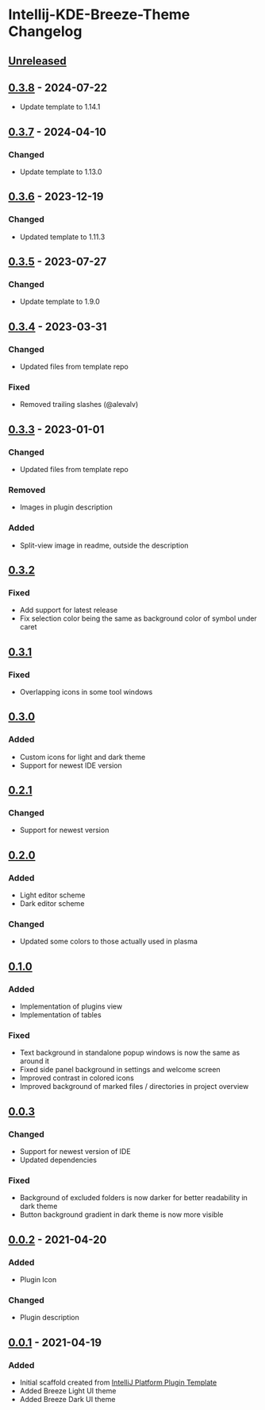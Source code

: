 <!-- Keep a Changelog guide -> https://keepachangelog.com -->

# Intellij-KDE-Breeze-Theme Changelog

## [Unreleased]

## [0.3.8] - 2024-07-22

- Update template to 1.14.1

## [0.3.7] - 2024-04-10

### Changed

- Update template to 1.13.0

## [0.3.6] - 2023-12-19

### Changed

- Updated template to 1.11.3

## [0.3.5] - 2023-07-27

### Changed

- Update template to 1.9.0

## [0.3.4] - 2023-03-31

### Changed

- Updated files from template repo

### Fixed

- Removed trailing slashes (@alevalv)

## [0.3.3] - 2023-01-01

### Changed

- Updated files from template repo

### Removed

- Images in plugin description

### Added

- Split-view image in readme, outside the description

## [0.3.2]

### Fixed

- Add support for latest release
- Fix selection color being the same as background color of symbol under caret

## [0.3.1]

### Fixed

- Overlapping icons in some tool windows

## [0.3.0]

### Added

- Custom icons for light and dark theme
- Support for newest IDE version

## [0.2.1]

### Changed

- Support for newest version

## [0.2.0]

### Added

- Light editor scheme
- Dark editor scheme

### Changed

- Updated some colors to those actually used in plasma

## [0.1.0]

### Added

- Implementation of plugins view
- Implementation of tables

### Fixed

- Text background in standalone popup windows is now the same as around it
- Fixed side panel background in settings and welcome screen
- Improved contrast in colored icons
- Improved background of marked files / directories in project overview

## [0.0.3]

### Changed

- Support for newest version of IDE
- Updated dependencies

### Fixed

- Background of excluded folders is now darker for better readability in dark theme
- Button background gradient in dark theme is now more visible

## [0.0.2] - 2021-04-20

### Added

- Plugin Icon

### Changed

- Plugin description

## [0.0.1] - 2021-04-19

### Added

- Initial scaffold created from [IntelliJ Platform Plugin Template](https://github.com/JetBrains/intellij-platform-plugin-template)
- Added Breeze Light UI theme
- Added Breeze Dark UI theme

[Unreleased]: https://github.com/l0drex/Intellij-KDE-Breeze-Theme/compare/v0.3.8...HEAD
[0.3.8]: https://github.com/l0drex/Intellij-KDE-Breeze-Theme/compare/v0.3.7...v0.3.8
[0.3.7]: https://github.com/l0drex/Intellij-KDE-Breeze-Theme/compare/v0.3.6...v0.3.7
[0.3.6]: https://github.com/l0drex/Intellij-KDE-Breeze-Theme/compare/v0.3.5...v0.3.6
[0.3.5]: https://github.com/l0drex/Intellij-KDE-Breeze-Theme/compare/v0.3.4...v0.3.5
[0.3.4]: https://github.com/l0drex/Intellij-KDE-Breeze-Theme/compare/v0.3.3...v0.3.4
[0.3.3]: https://github.com/l0drex/Intellij-KDE-Breeze-Theme/compare/v0.3.2...v0.3.3
[0.3.2]: https://github.com/l0drex/Intellij-KDE-Breeze-Theme/compare/v0.3.1...v0.3.2
[0.3.1]: https://github.com/l0drex/Intellij-KDE-Breeze-Theme/compare/v0.3.0...v0.3.1
[0.3.0]: https://github.com/l0drex/Intellij-KDE-Breeze-Theme/compare/v0.2.1...v0.3.0
[0.2.1]: https://github.com/l0drex/Intellij-KDE-Breeze-Theme/compare/v0.2.0...v0.2.1
[0.2.0]: https://github.com/l0drex/Intellij-KDE-Breeze-Theme/compare/v0.1.0...v0.2.0
[0.1.0]: https://github.com/l0drex/Intellij-KDE-Breeze-Theme/compare/v0.0.3...v0.1.0
[0.0.3]: https://github.com/l0drex/Intellij-KDE-Breeze-Theme/compare/v0.0.2...v0.0.3
[0.0.2]: https://github.com/l0drex/Intellij-KDE-Breeze-Theme/compare/v0.0.1...v0.0.2
[0.0.1]: https://github.com/l0drex/Intellij-KDE-Breeze-Theme/commits/v0.0.1
